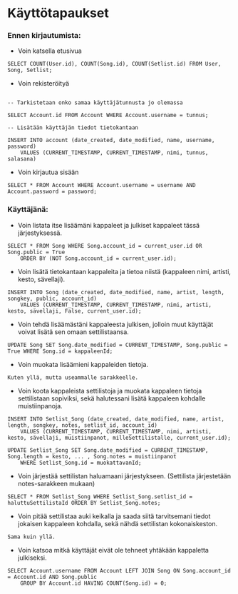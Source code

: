 # Käyttötapaukset

### Ennen kirjautumista:
  - Voin katsella etusivua
```
SELECT COUNT(User.id), COUNT(Song.id), COUNT(Setlist.id) FROM User, Song, Setlist;
```
  - Voin rekisteröityä
```

-- Tarkistetaan onko samaa käyttäjätunnusta jo olemassa

SELECT Account.id FROM Account WHERE Account.username = tunnus;

-- Lisätään käyttäjän tiedot tietokantaan

INSERT INTO account (date_created, date_modified, name, username, password) 
	VALUES (CURRENT_TIMESTAMP, CURRENT_TIMESTAMP, nimi, tunnus, salasana)
```

  - Voin kirjautua sisään
```
SELECT * FROM Account WHERE Account.username = username AND Account.password = password;
```

### Käyttäjänä:
  - Voin listata itse lisäämäni kappaleet ja julkiset kappaleet tässä järjestyksessä.
```
SELECT * FROM Song WHERE Song.account_id = current_user.id OR Song.public = True
	ORDER BY (NOT Song.account_id = current_user.id);
```

  - Voin lisätä tietokantaan kappaleita ja tietoa niistä (kappaleen nimi, artisti, kesto, sävellaji).
```
INSERT INTO Song (date_created, date_modified, name, artist, length, songkey, public, account_id) 
	VALUES (CURRENT_TIMESTAMP, CURRENT_TIMESTAMP, nimi, artisti, kesto, sävellaji, False, current_user.id);
``` 

  - Voin tehdä lisäämästäni kappaleesta julkisen, jolloin muut käyttäjät voivat lisätä sen omaan settilistaansa.
```
UPDATE Song SET Song.date_modified = CURRENT_TIMESTAMP, Song.public = True WHERE Song.id = kappaleenId;
```

  - Voin muokata lisäämieni kappaleiden tietoja.
```
Kuten yllä, mutta useammalle sarakkeelle.
```

  - Voin koota kappaleista settilistoja ja muokata kappaleen tietoja settilistaan sopiviksi, sekä halutessani lisätä kappaleen kohdalle muistiinpanoja.
```
INSERT INTO Setlist_Song (date_created, date_modified, name, artist, length, songkey, notes, setlist_id, account_id)
	VALUES (CURRENT_TIMESTAMP, CURRENT_TIMESTAMP, nimi, artisti, kesto, sävellaji, muistiinpanot, milleSettilistalle, current_user.id);

UPDATE Setlist_Song SET Song.date_modified = CURRENT_TIMESTAMP, Song.length = kesto, ... , Song.notes = muistiinpanot
	WHERE Setlist_Song.id = muokattavanId;
```

  - Voin järjestää settilistan haluamaani järjestykseen. (Settilista järjestetään notes-sarakkeen mukaan)
```
SELECT * FROM Setlist_Song WHERE Setlist_Song.setlist_id = haluttuSettilistaId ORDER BY Setlist_Song.notes;
```

  - Voin pitää settilistaa auki keikalla ja saada siitä tarvitsemani tiedot jokaisen kappaleen kohdalla, sekä nähdä settilistan kokonaiskeston.

```
Sama kuin yllä.
```

  - Voin katsoa mitkä käyttäjät eivät ole tehneet yhtäkään kappaletta julkiseksi.
```
SELECT Account.username FROM Account LEFT JOIN Song ON Song.account_id = Account.id AND Song.public
	GROUP BY Account.id HAVING COUNT(Song.id) = 0;
```

